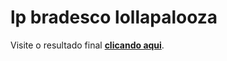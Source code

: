 # lp bradesco lollapalooza

Visite o resultado final **[clicando aqui]([https://yolab-dev-gh.vercel.app/](https://glhermepaiva.github.io/lolla-bradesco/))**.
